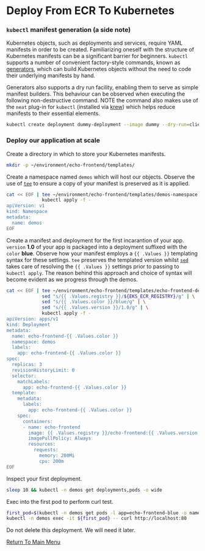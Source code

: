 # Deploy From ECR To Kubernetes

### `kubectl` manifest generation (a side note)

Kubernetes objects, such as deployments and services, require YAML manifests in order to be created.
Familiarizing oneself with the structure of Kubernetes manifests can be a significant barrier for beginners.
`kubectl` supports a number of convenient factory-style commands, known as [generators](https://kubernetes.io/docs/reference/kubectl/conventions/#generators), which can build Kubernetes objects without the need to code their underlying manifests by hand.

Generators also supports a dry run facility, enabling them to serve as simple manifest builders.
This behaviour can be observed when executing the following non-destructive command.
NOTE the command also makes use of the `neat` plug-in for `kubectl` (installed via [krew](https://github.com/kubernetes-sigs/krew)) which helps reduce manifests to their essential elements.
```bash
kubectl create deployment dummy-deployment --image dummy --dry-run=client -o yaml | kubectl neat
```

### Deploy our application at scale

Create a directory in which to store your Kubernetes manifests.
```bash
mkdir -p ~/environment/echo-frontend/templates/
```

Create a namespace named `demos` which will host our objects.
Observe the use of [`tee`](https://en.wikipedia.org/wiki/Tee_(command)) to ensure a copy of your manifest is preserved as it is applied.
```bash
cat << EOF | tee ~/environment/echo-frontend/templates/demos-namespace.yaml | \
             kubectl apply -f -
apiVersion: v1
kind: Namespace
metadata:
  name: demos
EOF
```

Create a manifest and deployment for the first incarantion of your app.
`version` **1.0** of your app is packaged into a deployment suffixed with the `color` **blue**.
Observe how your manifest employs a `{{ .Values }}` templating syntax for these settings.
`tee` preserves the templated version whilst [`sed`](https://en.wikipedia.org/wiki/Sed) takes care of resolving the `{{ .Values }}` settings prior to passing to `kubectl apply`.
The reason behind this approach and choice of syntax will become evident as we progress through the demos.
```bash
cat << EOF | tee ~/environment/echo-frontend/templates/echo-frontend-deployment.yaml | \
             sed "s/{{ .Values.registry }}/${EKS_ECR_REGISTRY}/g" | \
             sed "s/{{ .Values.color }}/blue/g" | \
             sed "s/{{ .Values.version }}/1.0/g" | \
             kubectl apply -f -
apiVersion: apps/v1
kind: Deployment
metadata:
  name: echo-frontend-{{ .Values.color }}
  namespace: demos
  labels:
    app: echo-frontend-{{ .Values.color }}
spec:
  replicas: 3
  revisionHistoryLimit: 0
  selector:
    matchLabels:
      app: echo-frontend-{{ .Values.color }}
  template:
    metadata:
      labels:
        app: echo-frontend-{{ .Values.color }}
    spec:
      containers:
      - name: echo-frontend
        image: {{ .Values.registry }}/echo-frontend:{{ .Values.version }}
        imagePullPolicy: Always
        resources:
          requests:
            memory: 200Mi
            cpu: 200m
EOF
```

Inspect your first deployment.
```bash
sleep 10 && kubectl -n demos get deployments,pods -o wide
```

Exec into the first pod to perform curl test.
```bash
first_pod=$(kubectl -n demos get pods -l app=echo-frontend-blue -o name | head -1)
kubectl -n demos exec -it ${first_pod} -- curl http://localhost:80
```

Do not delete this deployment. We will need it later.

[Return To Main Menu](/README.md)

